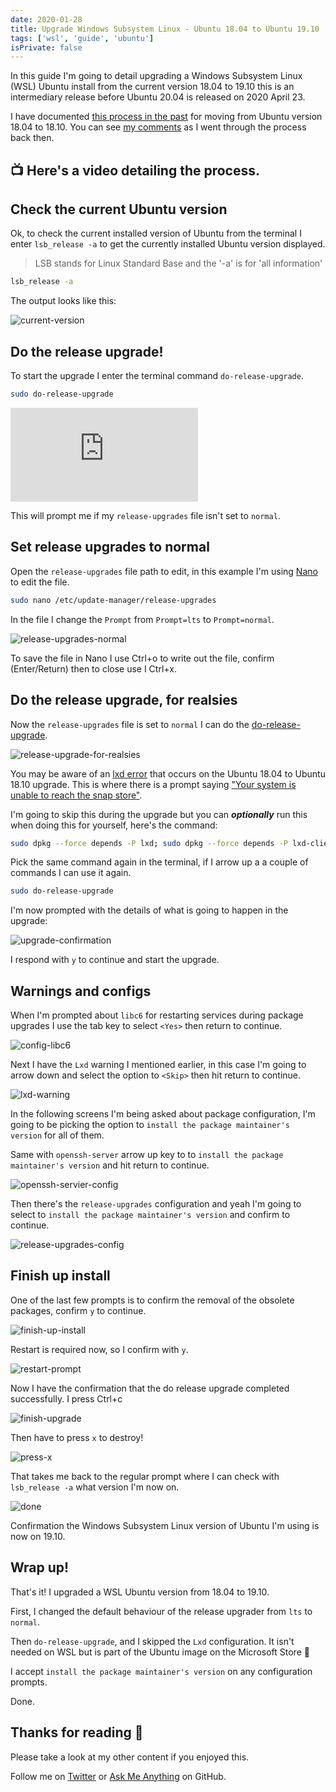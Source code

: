 ```yaml
---
date: 2020-01-28
title: Upgrade Windows Subsystem Linux - Ubuntu 18.04 to Ubuntu 19.10
tags: ['wsl', 'guide', 'ubuntu']
isPrivate: false
---
```


<script>
   import { YouTube } from 'sveltekit-embed'
</script>

In this guide I'm going to detail upgrading a Windows Subsystem Linux
(WSL) Ubuntu install from the current version 18.04 to 19.10 this is
an intermediary release before Ubuntu 20.04 is released on 2020
April 23.

I have documented [this process in the past] for moving from Ubuntu
version 18.04 to 18.10. You can see [my comments] as I went through
the process back then.

## 📺 Here's a video detailing the process.

<YouTube youTubeId="IErQ4RnzPOg" />

## Check the current Ubuntu version

Ok, to check the current installed version of Ubuntu from the terminal
I enter `lsb_release -a` to get the currently installed Ubuntu version
displayed.

> LSB stands for Linux Standard Base and the '-a' is for 'all
> information'

```bash
lsb_release -a
```

The output looks like this:

![current-version]

## Do the release upgrade!

To start the upgrade I enter the terminal command
`do-release-upgrade`.

```bash
sudo do-release-upgrade
```

![do-release-upgrade]

This will prompt me if my `release-upgrades` file isn't set to
`normal`.

## Set release upgrades to normal

Open the `release-upgrades` file path to edit, in this example I'm
using [Nano] to edit the file.

```bash
sudo nano /etc/update-manager/release-upgrades
```

In the file I change the `Prompt` from `Prompt=lts` to
`Prompt=normal`.

![release-upgrades-normal]

To save the file in Nano I use Ctrl+o to write out the file, confirm
(Enter/Return) then to close use I Ctrl+x.

<!-- cSpell:ignore realsies -->

## Do the release upgrade, for realsies

Now the `release-upgrades` file is set to `normal` I can do the
[do-release-upgrade].

![release-upgrade-for-realsies]

You may be aware of an [lxd error] that occurs on the Ubuntu 18.04 to
Ubuntu 18.10 upgrade. This is where there is a prompt saying ["Your
system is unable to reach the snap store"].

I'm going to skip this during the upgrade but you can _**optionally**_
run this when doing this for yourself, here's the command:

<!-- cSpell:ignore dpkg -->

```bash
sudo dpkg --force depends -P lxd; sudo dpkg --force depends -P lxd-client
```

Pick the same command again in the terminal, if I arrow up a a couple
of commands I can use it again.

```bash
sudo do-release-upgrade
```

I'm now prompted with the details of what is going to happen in the
upgrade:

![upgrade-confirmation]

I respond with `y` to continue and start the upgrade.

## Warnings and configs

<!-- cSpell:ignore libc -->

When I'm prompted about `libc6` for restarting services during package
upgrades I use the tab key to select `<Yes>` then return to continue.

![config-libc6]

Next I have the `Lxd` warning I mentioned earlier, in this case I'm
going to arrow down and select the option to `<Skip>` then hit return
to continue.

![lxd-warning]

In the following screens I'm being asked about package configuration,
I'm going to be picking the option to
`install the package maintainer's version` for all of them.

Same with `openssh-server` arrow up key to to
`install the package maintainer's version` and hit return to continue.

<!-- cSpell:ignore servier -->

![openssh-servier-config]

Then there's the `release-upgrades` configuration and yeah I'm going
to select to `install the package maintainer's version` and confirm to
continue.

![release-upgrades-config]

## Finish up install

One of the last few prompts is to confirm the removal of the obsolete
packages, confirm `y` to continue.

![finish-up-install]

Restart is required now, so I confirm with `y`.

![restart-prompt]

Now I have the confirmation that the do release upgrade completed
successfully. I press Ctrl+c

![finish-upgrade]

Then have to press `x` to destroy!

![press-x]

That takes me back to the regular prompt where I can check with
`lsb_release -a` what version I'm now on.

![done]

Confirmation the Windows Subsystem Linux version of Ubuntu I'm using
is now on 19.10.

## Wrap up!

That's it! I upgraded a WSL Ubuntu version from 18.04 to 19.10.

<!-- cSpell:ignore upgrader -->

First, I changed the default behaviour of the release upgrader from
`lts` to `normal`.

Then `do-release-upgrade`, and I skipped the `Lxd` configuration. It
isn't needed on WSL but is part of the Ubuntu image on the Microsoft
Store 🤔

I accept `install the package maintainer's version` on any
configuration prompts.

Done.

## Thanks for reading 🙏

Please take a look at my other content if you enjoyed this.

Follow me on [Twitter] or [Ask Me Anything] on GitHub.

<!-- Links -->

[twitter]: https://twitter.com/spences10
[ask me anything]: https://github.com/spences10/ama
[this process in the past]:
  https://scottspence.com/posts/update-wsl-from-18.04-18.10/
[my comments]: https://dev.to/spences10/comment/9n19
[do-release-upgrade]:
  https://help.ubuntu.com/lts/serverguide/installing-upgrading.html
[nano]: https://help.ubuntu.com/community/Nano
[lxd error]: https://dev.to/spences10/comment/9n3j
["your system is unable to reach the snap store"]:
  https://askubuntu.com/questions/1119301/your-system-is-unable-to-reach-the-snap-store

<!-- Images -->

[current-version]:
  https://res.cloudinary.com/defkmsrpw/image/upload/q_auto,f_auto/v1614858536/scottspence.com/01.current-version-56f1518727b9d6339ef9cbc2f7813813.png
[do-release-upgrade]:
  https://res.cloudinary.com/defkmsrpw/image/upload/q_auto,f_auto/v1614858539/scottspence.com/02.do-release-upgrade-805fa66fa97906724e4644eceacbae5b.png
[release-upgrades-normal]:
  https://res.cloudinary.com/defkmsrpw/image/upload/q_auto,f_auto/v1614858537/scottspence.com/03.release-upgrades-normal-396a67aa70e77081cacb71f123e08cad.png
[release-upgrade-for-realsies]:
  https://res.cloudinary.com/defkmsrpw/image/upload/q_auto,f_auto/v1614858537/scottspence.com/04.release-upgrade-for-realsies-a48e73b6af82c743301d46ca098e03d1.png
[upgrade-confirmation]:
  https://res.cloudinary.com/defkmsrpw/image/upload/q_auto,f_auto/v1614858537/scottspence.com/05.upgrade-confirmation-d4e06ebd5c9d732cffeaf9c8d0273841.png
[config-libc6]:
  https://res.cloudinary.com/defkmsrpw/image/upload/q_auto,f_auto/v1614858537/scottspence.com/06.config-libc6-1cc150556cfed1f2b15fa369dbaacb46.png
[lxd-warning]:
  https://res.cloudinary.com/defkmsrpw/image/upload/q_auto,f_auto/v1614858536/scottspence.com/07.lxd-warning-c71b11ddfc5f0f3d0c8827901b8cdef0.png
[openssh-servier-config]:
  https://res.cloudinary.com/defkmsrpw/image/upload/q_auto,f_auto/v1614858537/scottspence.com/08.openssh-servier-config-bfad8f011380589631f7857a44b4e99e.png
[release-upgrades-config]:
  https://res.cloudinary.com/defkmsrpw/image/upload/q_auto,f_auto/v1614858537/scottspence.com/09.release-upgrades-config-5c27fb195ae859a7575b1376cd6132f3.png
[finish-up-install]:
  https://res.cloudinary.com/defkmsrpw/image/upload/q_auto,f_auto/v1614858537/scottspence.com/10.finish-up-install-be96c886864a0920396fcffe2c546315.png
[restart-prompt]:
  https://res.cloudinary.com/defkmsrpw/image/upload/q_auto,f_auto/v1614858536/scottspence.com/11.restart-prompt-f720e506166f0f6898567559fbca187d.png
[finish-upgrade]:
  https://res.cloudinary.com/defkmsrpw/image/upload/q_auto,f_auto/v1614858539/scottspence.com/12.finish-upgrade-3f0a6842f37baa0f0e96b0468168a9e6.png
[press-x]:
  https://res.cloudinary.com/defkmsrpw/image/upload/q_auto,f_auto/v1614858537/scottspence.com/13.press-x-49c154256be46d63b6dc1298907787f8.png
[done]:
  https://res.cloudinary.com/defkmsrpw/image/upload/q_auto,f_auto/v1614858538/scottspence.com/14.done-c0cac6ec5e1203fba1cdd7becdcd5391.png
